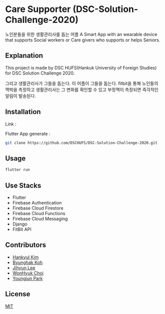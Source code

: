 # Care Supporter (DSC-Solution-Challenge-2020)

노인분들을 위한 생활관리사를 돕는 어플
A Smart App with an wearable device that supports Social workers or Care givers who supports or helps Seniors. 

## Explanation
This project is made by DSC HUFS(Hankuk University of Foreign Studies) for DSC Solution Challenge 2020.

그리고 생활관리사가 그들을 돕는다.
이 어플이 그들을 돕는다.
fitbit을 통해 노인들의 맥박을 측정하고 생활관리사는 그 변화를 확인할 수 있고 부정맥이 측정되면 즉각적인 알림이 발송된다.

## Installation

Link : 

Flutter App generate :

```bash
git clone https://github.com/DSCHUFS/DSC-Solution-Challenge-2020.git
```

## Usage

```bash
flutter run
```

## Use Stacks
- Flutter
- Firebase Authentication
- Firebase Cloud Firestore
- Firebase Cloud Functions
- Firebase Cloud Messaging
- Django
- FitBit API


## Contributors
- [Hankyul Kim](https://github.com/rlagksruf16)
- [Byunghak Koh](https://github.com/bengHak)
- [Jihyun Lee](https://github.com/jihyunle2)
- [WonHyuk Choi](https://github.com/devluce)
- [Youngjun Park](https://github.com/jun108059)


## License
[MIT](https://choosealicense.com/licenses/mit/)